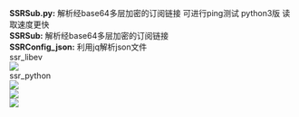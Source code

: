  
**SSRSub.py:** 解析经base64多层加密的订阅链接 可进行ping测试 python3版 读取速度更快  
**SSRSub:** 解析经base64多层加密的订阅链接  
**SSRConfig_json:** 利用jq解析json文件  
ssr_libev  
![](https://raw.githubusercontent.com/Asutorufa/a-simple-menu-for-shadowsocksr-python/master/libev_run.png)  
ssr_python  
![](https://raw.githubusercontent.com/Asutorufa/a-simple-menu-for-shadowsocksr-python/master/start_1.png)  
![](https://raw.githubusercontent.com/Asutorufa/a-simple-menu-for-shadowsocksr-python/master/start_2.png)  
![](https://raw.githubusercontent.com/Asutorufa/a-simple-menu-for-shadowsocksr-python/master/stop.png)  
